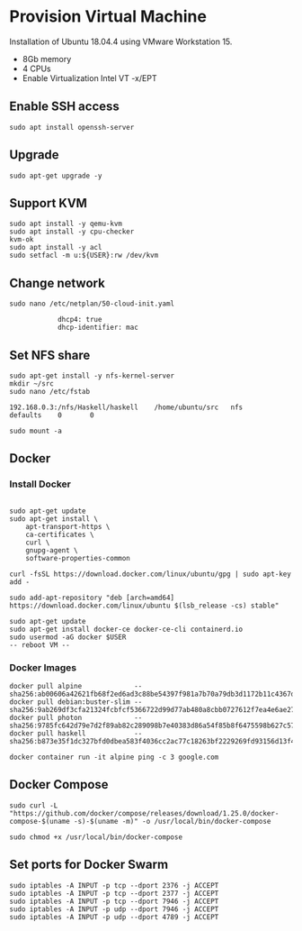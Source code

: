 # Provision Virtual Machine

Installation of Ubuntu 18.04.4 using VMware Workstation 15.

- 8Gb memory
- 4 CPUs
- Enable Virtualization Intel VT -x/EPT

## Enable SSH access
```console
sudo apt install openssh-server
```

## Upgrade
```console
sudo apt-get upgrade -y
```

## Support KVM
```console
sudo apt install -y qemu-kvm
sudo apt install -y cpu-checker
kvm-ok
sudo apt install -y acl
sudo setfacl -m u:${USER}:rw /dev/kvm
```

## Change network
```console
sudo nano /etc/netplan/50-cloud-init.yaml

            dhcp4: true
            dhcp-identifier: mac
```

## Set NFS share
```console
sudo apt-get install -y nfs-kernel-server
mkdir ~/src
sudo nano /etc/fstab
```

```text
192.168.0.3:/nfs/Haskell/haskell    /home/ubuntu/src   nfs      defaults    0       0
```

```console
sudo mount -a
```

## Docker

### Install Docker

```console

sudo apt-get update
sudo apt-get install \
    apt-transport-https \
    ca-certificates \
    curl \
    gnupg-agent \
    software-properties-common

curl -fsSL https://download.docker.com/linux/ubuntu/gpg | sudo apt-key add -

sudo add-apt-repository "deb [arch=amd64] https://download.docker.com/linux/ubuntu $(lsb_release -cs) stable"

sudo apt-get update
sudo apt-get install docker-ce docker-ce-cli containerd.io
sudo usermod -aG docker $USER
-- reboot VM --
```

### Docker Images

```console
docker pull alpine             -- sha256:ab00606a42621fb68f2ed6ad3c88be54397f981a7b70a79db3d1172b11c4367d
docker pull debian:buster-slim -- sha256:9ab269df3cfa21324fcbfcf5366722d99d77ab480a8cbb0727612f7ea4e6ae27
docker pull photon             -- sha256:9785fc642d79e7d2f89ab82c289098b7e40383d86a54f85b8f6475598b627c57
docker pull haskell            -- sha256:b873e35f1dc327bfd0dbea583f4036cc2ac77c18263bf2229269fd93156d13f4

docker container run -it alpine ping -c 3 google.com
```

## Docker Compose

```console
sudo curl -L "https://github.com/docker/compose/releases/download/1.25.0/docker-compose-$(uname -s)-$(uname -m)" -o /usr/local/bin/docker-compose

sudo chmod +x /usr/local/bin/docker-compose
```

## Set ports for Docker Swarm

```console
sudo iptables -A INPUT -p tcp --dport 2376 -j ACCEPT
sudo iptables -A INPUT -p tcp --dport 2377 -j ACCEPT
sudo iptables -A INPUT -p tcp --dport 7946 -j ACCEPT
sudo iptables -A INPUT -p udp --dport 7946 -j ACCEPT
sudo iptables -A INPUT -p udp --dport 4789 -j ACCEPT
```